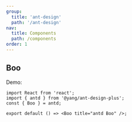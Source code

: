 ```yaml
---
group:
  title: 'ant-design'
  path: '/ant-design'
nav:
  title: Components
  path: /components
order: 1
---
```


## Boo

Demo:

```tsx
import React from 'react';
import { antd } from '@yang/ant-design-plus';
const { Boo } = antd;

export default () => <Boo title="antd Boo" />;
```
